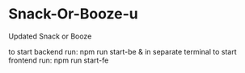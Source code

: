 # Snack-Or-Booze-u
Updated Snack or Booze

to start backend run: npm run start-be
& in separate terminal
to start frontend run: npm run start-fe